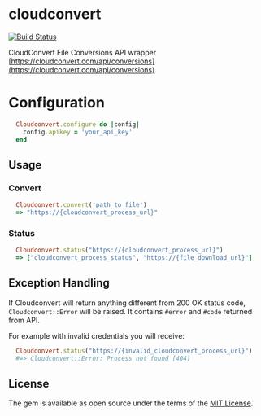 # cloudconvert

[![Build Status](https://travis-ci.org/ldrner/cloudconvert.svg?branch=master)](https://travis-ci.org/ldrner/cloudconvert)

CloudConvert File Conversions API wrapper
[https://cloudconvert.com/api/conversions](https://cloudconvert.com/api/conversions)

# Configuration
``` ruby
  Cloudconvert.configure do |config|
    config.apikey = 'your_api_key'
  end
```
## Usage

### Convert
``` ruby
  Cloudconvert.convert('path_to_file')
  => "https://{cloudconvert_process_url}"
```
### Status
``` ruby
  Cloudconvert.status("https://{cloudconvert_process_url}")
  => ["cloudconvert_process_status", "https://{file_download_url}"]
```
## Exception Handling

If Cloudconvert will return anything different from 200 OK status code, `Cloudconvert::Error` will be raised. It contains `#error` and `#code` returned from API.

For example with invalid credentials you will receive:

``` ruby
  Cloudconvert.status("https://{invalid_cloudconvert_process_url}")
  #=> Cloudconvert::Error: Process not found [404]
```
## License

The gem is available as open source under the terms of the [MIT License](http://opensource.org/licenses/MIT).
